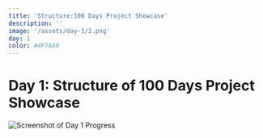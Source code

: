 ```yaml
---
title: 'Structure:100 Days Project Showcase'
description: ''
image: '/assets/day-1/2.png'
day: 1
color: #4F7A69
---
```


# Day 1: Structure of 100 Days Project Showcase

![Screenshot of Day 1 Progress](/assets/day-1/2.png)
